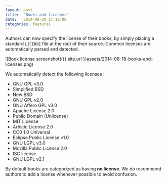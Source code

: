 ```yaml
---
layout: post
title:  "Books and licenses"
date:   2014-08-20 17:18:00
categories: features
---
```

Authors can now specify the license of their books, by simply placing a standard `LICENSE` file at the root of their source. Common licenses are automatically parsed and detected.

<!-- more -->

![Book license screenshot]({{ site.url }}assets/2014-08-18-books-and-licenses.png)

We automatically detect the following licenses :

- GNU GPL v3.0
- Simplified BSD
- New BSD
- GNU GPL v2.0
- GNU Affero GPL v3.0
- Apache License 2.0
- Public Domain (Unlicense)
- MIT License
- Artistic License 2.0
- CC0 1.0 Universal
- Eclipse Public License v1.0
- GNU LGPL v3.0
- Mozilla Public License 2.0
- ISC license
- GNU LGPL v2.1

By default books are categorized as having **no license**. We do recommend authors to add a license whenever possible to avoid confusion.
